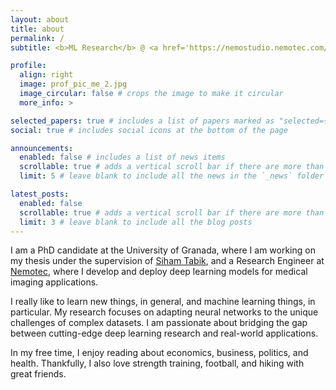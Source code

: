```yaml
---
layout: about
title: about
permalink: /
subtitle: <b>ML Research</b> @ <a href='https://nemostudio.nemotec.com/en/'>Nemotec</a> | <b>PhD Candidate</b> @ <a href='https://decsai.ugr.es/en'>University of Granada</a>

profile:
  align: right
  image: prof_pic_me_2.jpg
  image_circular: false # crops the image to make it circular
  more_info: >

selected_papers: true # includes a list of papers marked as "selected={true}"
social: true # includes social icons at the bottom of the page

announcements:
  enabled: false # includes a list of news items
  scrollable: true # adds a vertical scroll bar if there are more than 3 news items
  limit: 5 # leave blank to include all the news in the `_news` folder

latest_posts:
  enabled: false
  scrollable: true # adds a vertical scroll bar if there are more than 3 new posts items
  limit: 3 # leave blank to include all the blog posts
---
```


I am a PhD candidate at the University of Granada, where I am working on my thesis under the supervision of [Siham Tabik](https://decsai.ugr.es/en/about/staff-directory/siham-tabik), and a Research Engineer at [Nemotec](https://nemostudio.nemotec.com/en/), where I develop and deploy deep learning models for medical imaging applications.

I really like to learn new things, in general, and machine learning things, in particular. My research focuses on adapting neural networks to the unique challenges of complex datasets. I am passionate about bridging the gap between cutting-edge deep learning research and real-world applications.

In my free time, I enjoy reading about economics, business, politics, and health. Thankfully, I also love strength training, football, and hiking with great friends.
